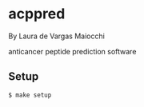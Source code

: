 # acppred

By Laura de Vargas Maiocchi

anticancer peptide prediction software

## Setup

```
$ make setup
```
